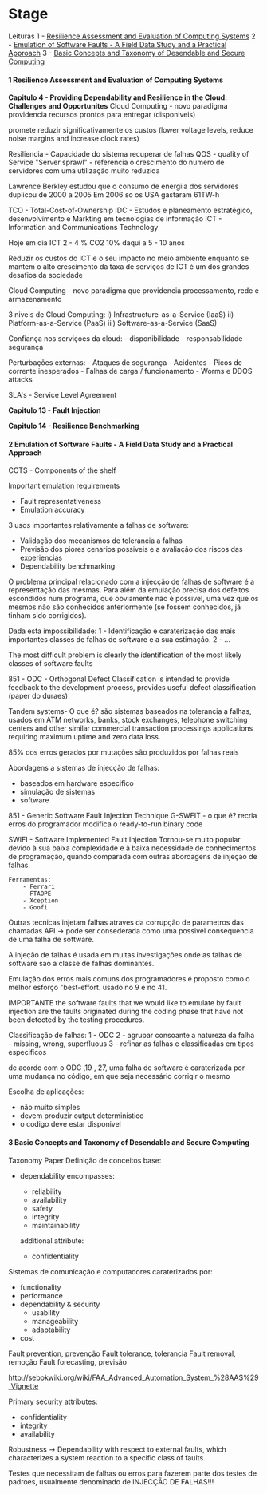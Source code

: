 Stage
=====

Leituras
1 - [Resilience Assessment and Evaluation of Computing Systems](#1-resilience-assessment-and-evaluation-of-computing-systems)
2 - [Emulation of Software Faults - A Field Data Study and a Practical Approach](#2-emulation-of-software-faults-a-field-data-study-and-a-practical-approach)
3 - [Basic Concepts and Taxonomy of Desendable and Secure Computing](#3-basic-concepts-and-taxonomy-of-desendable-and-secure-computing)


#### 1 <b>Resilience Assessment and Evaluation of Computing Systems</b>

<b>Capitulo 4 - Providing Dependability and Resilience in the Cloud: Challenges and Opportunites</b>
Cloud Computing - novo paradigma
providencia recursos prontos para entregar (disponiveis)

promete reduzir significativamente os custos (lower voltage levels, reduce noise margins and increase clock rates)

Resiliencia - Capacidade do sistema recuperar de falhas
QOS - quality of Service
"Server sprawl" - referencia o crescimento do numero de servidores com uma utilização muito reduzida

Lawrence Berkley estudou que o consumo de energiia dos servidores duplicou de 2000 a 2005
Em 2006 so os USA gastaram 61TW-h

TCO - Total-Cost-of-Ownership
IDC - Estudos e planeamento estratégico, desenvolvimento e Markting em tecnologias de informação
ICT - Information and Communications Technology

Hoje em dia ICT 2 - 4 % CO2
                10% daqui a 5 - 10 anos

Reduzir os custos do ICT e o seu impacto no meio ambiente enquanto se mantem o alto crescimento da taxa de serviços de ICT é um dos grandes desafios da sociedade

Cloud Computing - novo paradigma que providencia processamento, rede e armazenamento

3 niveis de Cloud Computing:
    i) Infrastructure-as-a-Service (IaaS)
    ii) Platform-as-a-Service (PaaS)
    iii) Software-as-a-Service (SaaS)

Confiança nos serviçoes da cloud:
    - disponibilidade
    - responsabilidade
    - segurança

Perturbações externas: 
    -  Ataques de segurança
    -  Acidentes
    -  Picos de corrente inesperados
    -  Falhas de carga / funcionamento
    -  Worms e DDOS attacks

SLA's - Service Level Agreement

<b>Capitulo 13 - Fault Injection</b>

<b>Capitulo 14 - Resilience Benchmarking</b>


#### 2 <b>Emulation of Software Faults - A Field Data Study and a Practical Approach</b>
COTS - Components of the shelf

Important emulation requirements
 - Fault representativeness
 - Emulation accuracy

3 usos importantes relativamente a falhas de software:
 - Validação dos mecanismos de tolerancia a falhas
 - Previsão dos piores cenarios possiveis e a avaliação dos riscos das experiencias
 - Dependability benchmarking

O problema principal relacionado com a injecção de falhas de software é a representação das mesmas.
Para além da emulação precisa dos defeitos escondidos num programa, que obviamente não é possivel, uma vez que os mesmos não são conhecidos anteriormente (se fossem conhecidos, já tinham sido corrigidos). 

Dada esta impossibilidade:
 1 - Identificação e caraterização das mais importantes classes de falhas de software e a sua estimação.
 2 - ...

The most difficult problem is clearly the identification of the most likely classes of software faults

851 - ODC - Orthogonal Defect Classification
is intended to provide feedback to the development process, provides useful defect classification (paper do duraes)

Tandem systems- O que é? são sistemas baseados na tolerancia a falhas, usados em ATM networks, banks, stock exchanges, telephone switching centers and other similar commercial transaction processings applications requiring maximum uptime and zero data loss.

85% dos erros gerados por mutações são produzidos por falhas reais

Abordagens a sistemas de injecção de falhas:
 - baseados em hardware especifico
 - simulação de sistemas
 - software

851 - Generic Software Fault Injection Technique G-SWFIT - o que é?
    recria erros do programador
    modifica o ready-to-run binary code


 SWIFI - Software Implemented Fault Injection
 Tornou-se muito popular devido à sua baixa complexidade e à baixa necessidade de conhecimentos de programação, quando comparada com outras abordagens de injeção de falhas.

    Ferramentas:
        - Ferrari
        - FTAOPE
        - Xception
        - Goofi

 Outras tecnicas injetam falhas atraves da corrupção de parametros das chamadas API -> pode ser consederada como uma possivel consequencia de uma falha de software.

 A injeção de falhas é usada em muitas investigações onde as falhas de software sao a classe de falhas dominantes.

 Emulação dos erros mais comuns dos programadores é proposto como o melhor esforço "best-effort. usado no 9 e no 41.

IMPORTANTE
 the software faults that we would like to emulate by fault injection are the faults originated during the coding phase that have not been detected by the testing procedures.

Classificação de falhas:
1 - ODC
2 - agrupar consoante a natureza da falha - missing, wrong, superfluous
3 - refinar as falhas e classificadas em tipos especificos

de acordo com o ODC ,19 , 27, uma falha de software é caraterizada por uma mudança no código, em que seja necessário corrigir o mesmo

Escolha de aplicações:
 - não muito simples
 - devem produzir output deterministico
 - o codigo deve estar disponivel

#### 3 <b>Basic Concepts and Taxonomy of Desendable and Secure Computing</b>
Taxonomy Paper
Definição de conceitos base:
- dependability encompasses:
    - reliability
    - availability
    - safety
    - integrity
    - maintainability

    additional attribute:
    - confidentiality

Sistemas de comunicação e computadores caraterizados por:
- functionality
- performance
- dependability & security
    - usability
    - manageability
    - adaptability
- cost

Fault prevention,  prevenção
Fault tolerance,   tolerancia
Fault removal,     remoção
Fault forecasting, previsão

http://sebokwiki.org/wiki/FAA_Advanced_Automation_System_%28AAS%29_Vignette

Primary security attributes:
- confidentiality
- integrity
- availability

Robustness -> Dependability with respect to external faults, which characterizes a system reaction to a specific class of faults.

Testes que necessitam de falhas ou erros para fazerem parte dos testes de padroes, usualmente denominado de INJECÇÃO DE FALHAS!!!